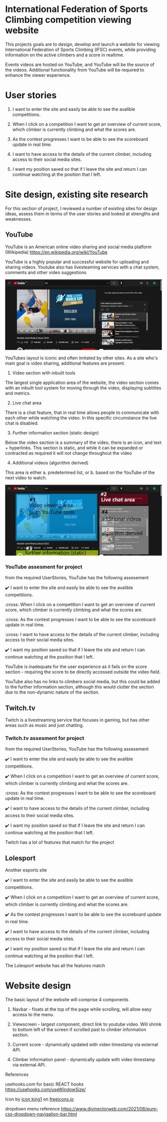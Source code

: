 # International Federation of Sports Climbing competition viewing website

This projects goals are to design, develop and launch a website for viewing International Federation of Sports Climbing (IFSC) events, while providing information on the active climbers and a score in realtime.

Events videos are hosted on YouTube, and YouTube will be the source of the videos. Additional functionality from YouTube will be required to enhance the viewer experience.

# User stories

1. I want to enter the site and easily be able to see the avalible competitions.

2. When I click on a competition I want to get an overview of current score, which climber is currently climbing and what the scores are.

3. As the contest progresses I want to be able to see the scoreboard update in real time.

4. I want to have access to the details of the current climber, including access to their social media sites.

5. I want my position saved so that if I leave the site and return I can continue watching at the position that I left.

# Site design, existing site research

For this section of project, I reviewed a number of existing sites for design ideas, assess them in terms of the user stories and looked at strengths and weaknesses.

## YouTube

YouTube is an American online video sharing and social media platform (Wikipedia) https://en.wikipedia.org/wiki/YouTube

YouTube is a highly popular and successful website for uploading and sharing videos. Youtube also has livesteaming services with a chat system, comments and other video suggestions

![YouTube overview](public/assets/images/youtube_overview.png)

YouTubes layout is iconic and often imitated by other sites. As a site who's main goal is video sharing, additional features are present.

1. Video section with inbuilt tools

The largest single application area of the website, the video section comes with an inbuilt tool system for moving through the video, displaying subtitles and metrics.

2. Live chat area

There is a chat feature, that in real time allows people to communicate with each other while watching the video. In this specific circumstance the live chat is disabled.

3. Further information section (static design)

Below the video section is a summary of the video, there is an icon, and text + hyperlinks. This section is static, and while it can be expanded or contracted as required it will not change throughout the video

4. Additional videos (algorithm derived)

This area is either a. predeterimed list, or b. based on the YouTube of the next video to watch.

![YouTube breakdown](public/assets/images/youtube_pois.png)

### YouTube assesment for project

from the required UserStories, YouTube has the following assesement

:heavy_check_mark: I want to enter the site and easily be able to see the avalible competitions.

:cross: When I click on a competition I want to get an overview of current score, which climber is currently climbing and what the scores are.

:cross: As the contest progresses I want to be able to see the scoreboard update in real time.

:cross: I want to have access to the details of the current climber, including access to their social media sites.

:heavy_check_mark: I want my position saved so that if I leave the site and return I can continue watching at the position that I left.

YouTube is inadequate for the user experience as it fails on the score section - requiring the score to be directly accessed outside the video field.

YouTube also has no links to climbers social media, but this could be added to the further information section, although this would clutter the section due to the non-dynamic nature of the section.

## Twitch.tv

Twitch is a livestreaming service that focuses in gaming, but has other areas such as music and just chatting.

### Twitch.tv assesment for project

from the required UserStories, YouTube has the following assesement

:heavy_check_mark: I want to enter the site and easily be able to see the avalible competitions.

:heavy_check_mark: When I click on a competition I want to get an overview of current score, which climber is currently climbing and what the scores are.

:cross: As the contest progresses I want to be able to see the scoreboard update in real time.

:heavy_check_mark: I want to have access to the details of the current climber, including access to their social media sites.

:heavy_check_mark: I want my position saved so that if I leave the site and return I can continue watching at the position that I left.

Twitch has a lot of features that match for the project

## Lolesport

Another esports site

:heavy_check_mark: I want to enter the site and easily be able to see the avalible competitions.

:heavy_check_mark: When I click on a competition I want to get an overview of current score, which climber is currently climbing and what the scores are.

:heavy_check_mark: As the contest progresses I want to be able to see the scoreboard update in real time.

:heavy_check_mark: I want to have access to the details of the current climber, including access to their social media sites.

:heavy_check_mark: I want my position saved so that if I leave the site and return I can continue watching at the position that I left.

The Lolesport website has all the features match

# Website design

The basic layout of the website will comprise 4 components

1. Navbar - floats at the top of the page while scrolling, will allow easy access to the menu.

2. Viewscreen - largest component, direct link to youtube video. Will shrink to bottom left of the screen if scrolled past to climber information section.

3. Current score - dynamically updated with video timestamp via external API.

4. Climber information panel - dynamically update with video timestamp via external API.

References

usehooks.com for basic REACT hooks
https://usehooks.com/useWindowSize/

Icon by <a href="https://freeicons.io/profile/3">icon king1</a> on <a href="https://freeicons.io">freeicons.io</a>

dropdown menu reference 
https://www.divinectorweb.com/2021/08/pure-css-dropdown-navigation-bar.html